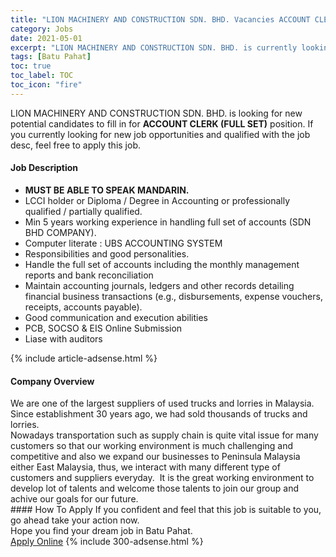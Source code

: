 ```yaml
---
title: "LION MACHINERY AND CONSTRUCTION SDN. BHD. Vacancies ACCOUNT CLERK (FULL SET)" 
category: Jobs 
date: 2021-05-01 
excerpt: "LION MACHINERY AND CONSTRUCTION SDN. BHD. is currently looking for suitable person to fill in the ACCOUNT CLERK (FULL SET) which based in Batu Pahat" 
tags: [Batu Pahat] 
toc: true 
toc_label: TOC 
toc_icon: "fire" 
--- 
```


<p>LION MACHINERY AND CONSTRUCTION SDN. BHD. is looking for new potential candidates to fill in for <b>ACCOUNT CLERK (FULL SET)</b> position. If you currently looking for new job opportunities and qualified with the job desc, feel free to apply this job.
</p><div><div><h4>Job Description</h4></div><div><div><span><div><ul><li><strong>MUST BE ABLE TO SPEAK MANDARIN.</strong></li><li>LCCI holder or Diploma / Degree in Accounting or professionally qualified / partially qualified.</li><li>Min 5 years working experience in handling full set of accounts (SDN BHD COMPANY).</li><li>Computer literate : UBS ACCOUNTING SYSTEM</li><li>Responsibilities and good personalities.</li><li>Handle the full set of accounts including the monthly management reports and bank reconciliation</li><li>Maintain accounting journals, ledgers and other records detailing financial business transactions (e.g., disbursements, expense vouchers, receipts, accounts payable).</li><li>Good communication and execution abilities</li><li>PCB, SOCSO &amp; EIS Online Submission</li><li>Liase with auditors</li></ul></div></span></div></div></div> 
{% include article-adsense.html %} 
<div><div><h4>Company Overview</h4></div><div><div><span><div><div>We are one of the largest suppliers of used trucks and lorries in Malaysia. Since establishment 30 years ago, we had sold thousands of trucks and lorries.&#160;</div>
<div>Nowadays transportation such as supply chain is quite vital issue for many customers so that our working environment is much challenging and competitive and also we expand our businesses to Peninsula Malaysia either East Malaysia, thus, we interact with many different type of customers and suppliers everyday.&#160; It is the great working environment to develop lot of talents and welcome those talents to join our group and achive our goals for our future.</div></div></span></div></div></div> 
#### How To Apply 
If you confident and feel that this job is suitable to you, go ahead take your action now. <br/> 
Hope you find your dream job in Batu Pahat. <br/> 
<a href="https://www.jobstreet.com.my/en/job/account-clerk-full-set-4552934?jobId=jobstreet-my-job-4552934&" class="btn btn--info" target="_blank" rel="nofollow noopenner">Apply Online</a> 
{% include 300-adsense.html %} 